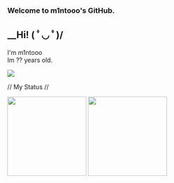 ### Welcome to m1ntooo's GitHub.
## __Hi! ( ﾟ◡ ﾟ)/  
<p>I'm m1ntooo<br>
Im ?? years old.</p>
<p>
 <img src="https://countor-m1.sda2.net/get/@minto?theme=rule34%22">
</p>

// My Status //
<p>
  <img height="180px" src="https://github-readme-stats.vercel.app/api?username=m1ntooo&theme=dark"/>
  <img height="180px" src="https://github-readme-stats.vercel.app/api/top-langs/?username=m1ntooo&layout=compact&theme=dark"/>

  </a>
</p>
